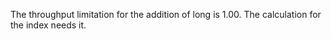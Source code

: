 The throughput limitation for the addition of long is 1.00.
The calculation for the index needs it.
